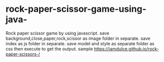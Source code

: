 # rock-paper-scissor-game-using-java-
Rock paper scissor game by using javascript.
save background,close,paper,rock,scissor as image folder in separate. 
save index as js folder in separate.
save model and style as separate folder as css then execute to get the output.
sample https://iamdulce.github.io/rock-paper-scissors-/ 
